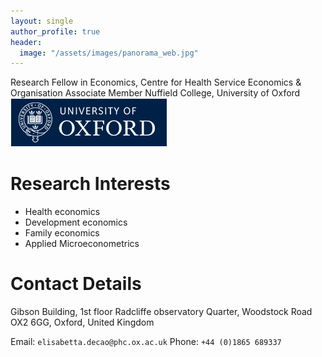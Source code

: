 ```yaml
---
layout: single
author_profile: true
header:
  image: "/assets/images/panorama_web.jpg"
---
```



Research Fellow in Economics, Centre for Health Service Economics & Organisation 
Associate Member Nuffield College, University of Oxford
![Ox](assets/images/ox_brand1_rev_rect.gif)

# Research Interests
* Health economics 
* Development economics
* Family economics
* Applied Microeconometrics 


# Contact Details
Gibson Building, 1st floor
Radcliffe observatory Quarter, Woodstock Road
OX2 6GG, Oxford, United Kingdom

Email: `elisabetta.decao@phc.ox.ac.uk`
Phone: `+44 (0)1865 689337`



